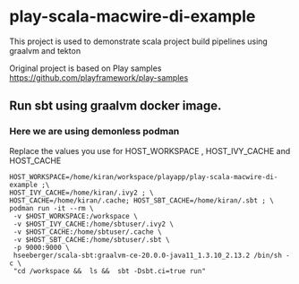 # play-scala-macwire-di-example

This project is used to demonstrate scala project build pipelines using graalvm and tekton

Original project is based on Play samples <https://github.com/playframework/play-samples> 

## Run sbt using graalvm docker image.
### Here we are using demonless podman
Replace the values you use for HOST_WORKSPACE , HOST_IVY_CACHE and HOST_CACHE

```
HOST_WORKSPACE=/home/kiran/workspace/playapp/play-scala-macwire-di-example ;\
HOST_IVY_CACHE=/home/kiran/.ivy2 ; \
HOST_CACHE=/home/kiran/.cache; HOST_SBT_CACHE=/home/kiran/.sbt ; \
podman run -it --rm \
 -v $HOST_WORKSPACE:/workspace \
 -v $HOST_IVY_CACHE:/home/sbtuser/.ivy2 \
 -v $HOST_CACHE:/home/sbtuser/.cache \
 -v $HOST_SBT_CACHE:/home/sbtuser/.sbt \
 -p 9000:9000 \
 hseeberger/scala-sbt:graalvm-ce-20.0.0-java11_1.3.10_2.13.2 /bin/sh -c \
 "cd /workspace &&  ls &&  sbt -Dsbt.ci=true run"
```